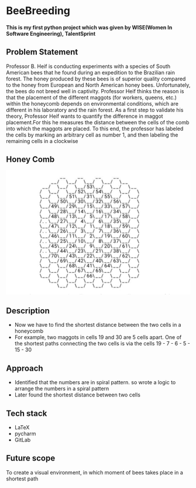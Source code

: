 # BeeBreeding

#### This is my first python project which was given by WISE(Women In Software Engineering), TalentSprint

## Problem Statement

Professor B. Heif is conducting experiments with a species of South American bees that he found during an expedition to the Brazilian rain forest. The honey produced by these bees is of superior quality compared to the honey from European and North American honey bees. Unfortunately, the bees do not breed well in captivity. Professor Heif thinks the reason is that the placement of the different maggots (for workers, queens, etc.) within the honeycomb depends on environmental conditions, which are different in his laboratory and the rain forest. As a first step to validate his theory, Professor Heif wants to quantify the difference in maggot placement.For this he measures the distance between the cells of the comb into which the maggots are placed. To this end, the professor has labeled the cells by marking an arbitrary cell as number 1, and then labeling the remaining cells in a clockwise

## Honey Comb

<p align="center">
  <img width="1000" src="HoneyComb.jpeg">
</p>


## Description

- Now we have to find the shortest distance between the two cells in a honeycomb
- For example, two maggots in cells 19 and 30 are 5 cells apart. One of the shortest paths connecting the two cells is via the cells 
19 - 7 - 6 - 5 - 15 - 30

## Approach

- Identified that the numbers are in spiral pattern. so wrote a logic to arrange the numbers in a spiral pattern
- Later found the shortest distance between two cells

## Tech stack

- LaTeX
- pycharm
- GitLab

## Future scope

To create a visual environment, in which moment of bees takes place in a shortest path

